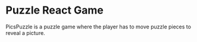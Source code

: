 # Puzzle React Game

PicsPuzzle is a puzzle game where the player has to move puzzle pieces to reveal a picture.
